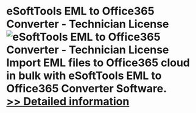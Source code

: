 # eSoftTools EML to Office365 Converter - Technician License<br />![eSoftTools EML to Office365 Converter - Technician License](https://mycommerce.akamaized.net/api/pimages/P300877876/BIG/300877876.GIF)<br />Import EML files to Office365 cloud in bulk with eSoftTools EML to Office365 Converter Software.<br />[>> Detailed information](https://secure.shareit.com/shareit/product.html?productid=300877876&affiliateid=200057808)